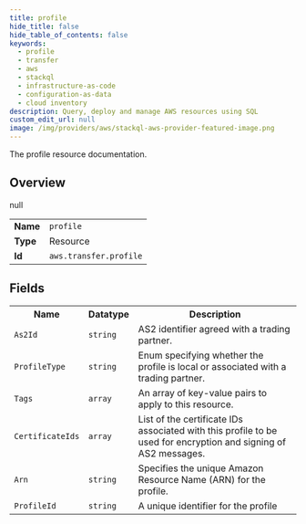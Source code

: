 ```yaml
---
title: profile
hide_title: false
hide_table_of_contents: false
keywords:
  - profile
  - transfer
  - aws
  - stackql
  - infrastructure-as-code
  - configuration-as-data
  - cloud inventory
description: Query, deploy and manage AWS resources using SQL
custom_edit_url: null
image: /img/providers/aws/stackql-aws-provider-featured-image.png
---
```

The profile resource documentation.

## Overview
<table><tbody>
<tr><td><b>Name</b></td><td><code>profile</code></td></tr>
<tr><td><b>Type</b></td><td>Resource</td></tr>
null
<tr><td><b>Id</b></td><td><code>aws.transfer.profile</code></td></tr>
</tbody></table>

## Fields
<table><tbody>
<tr><th>Name</th><th>Datatype</th><th>Description</th></tr>
<tr><td><code>As2Id</code></td><td><code>string</code></td><td>AS2 identifier agreed with a trading partner.</td></tr><tr><td><code>ProfileType</code></td><td><code>string</code></td><td>Enum specifying whether the profile is local or associated with a trading partner.</td></tr><tr><td><code>Tags</code></td><td><code>array</code></td><td>An array of key-value pairs to apply to this resource.</td></tr><tr><td><code>CertificateIds</code></td><td><code>array</code></td><td>List of the certificate IDs associated with this profile to be used for encryption and signing of AS2 messages.</td></tr><tr><td><code>Arn</code></td><td><code>string</code></td><td>Specifies the unique Amazon Resource Name (ARN) for the profile.</td></tr><tr><td><code>ProfileId</code></td><td><code>string</code></td><td>A unique identifier for the profile</td></tr>
</tbody></table>